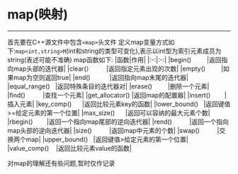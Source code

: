 map(映射)
=
---
首先要在C++源文件中包含``<map>``头文件
定义map变量方式如下:``map<int,string>M``(int和string的类型可变化),表示以int型为索引元素成员为string(表述可能不准确)
map函数如下:
|函数|作用|
|:-:|:-:|
|begin()         |返回指向map头部的迭代器|
|clear(）        |返回指定元素出现的次数|
|empty()         |如果map为空则返回true|
|end()           |返回指向map末尾的迭代器|
|equal_range()   |返回特殊条目的迭代器对|
|erase()         |删除一个元素|
|find()          |查找一个元素|
|get_allocator() |返回map的配置器|
|insert()        |插入元素|
|key_comp()      |返回比较元素key的函数|
|lower_bound()   |返回键值>=给定元素的第一个位置|
|max_size()      |返回可以容纳的最大元素个数|
|rbegin()        |返回一个指向map尾部的逆向迭代器|
|rend()          |返回一个指向map头部的逆向迭代器|
|size()          |返回map中元素的个数|
|swap()          |交换两个map|
|upper_bound()   |返回键值>给定元素的第一个位置|
|value_comp()    |返回比较元素value的函数|


对map的理解还有些问题,暂时仅作记录